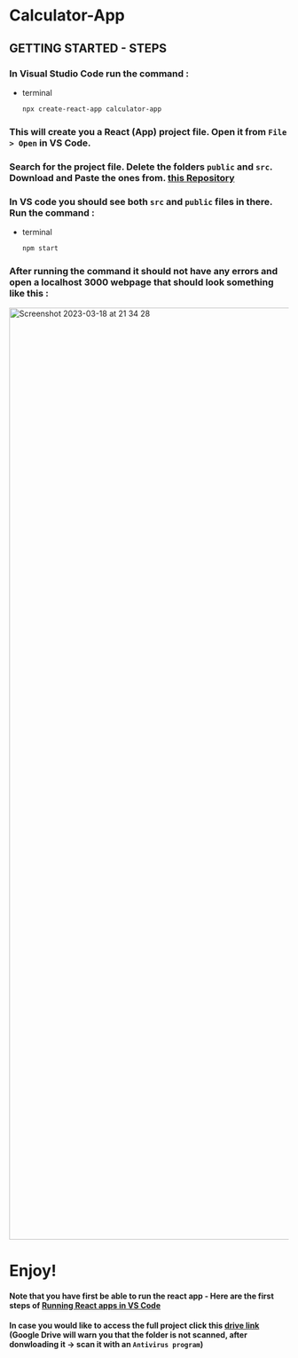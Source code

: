 # Calculator-App

## GETTING STARTED - STEPS

### In Visual Studio Code run the command : 
* terminal
  ```sh
  npx create-react-app calculator-app
  ```
### This will create you a React (App) project file. Open it from ```File > Open``` in VS Code.
 
### Search for the project file. Delete the folders ```public``` and ```src```. Download and Paste the ones from. [this Repository](https://github.com/RDXhada/Calculator-App)

### In VS code you should see both ```src``` and ```public``` files in there. Run the command :
* terminal
  ```sh
  npm start
  ```
  
### After running the command it should not have any errors and open a localhost 3000 webpage that should look something like this :  

<img width="1680" alt="Screenshot 2023-03-18 at 21 34 28" src="https://user-images.githubusercontent.com/81712614/226133636-2f0db48c-527f-4c13-abde-306ab16e524e.png">

# Enjoy!

#### Note that you have first be able to run the react app - Here are the first steps of [Running React apps in VS Code](https://code.visualstudio.com/docs/nodejs/reactjs-tutorial)
#### In case you would like to access the full project click this [drive link](https://drive.google.com/drive/folders/1nDUHAsEQ9U4UUJTzxyQDle2rXHuuBxDX?usp=share_link) (Google Drive will warn you that the folder is not scanned, after donwloading it -> scan it with an ```Antivirus program```)

